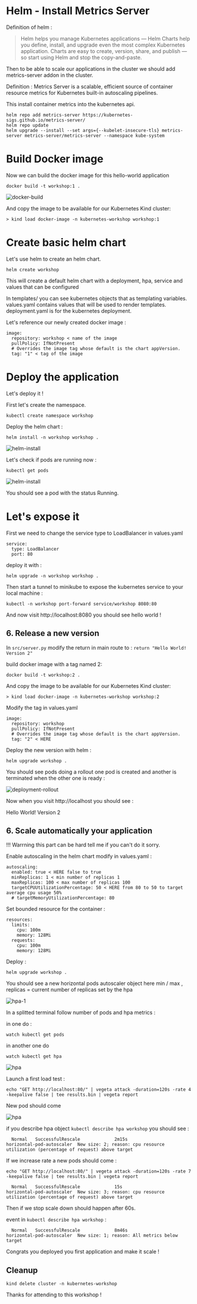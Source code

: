 # Helm - Install Metrics Server

Definition of helm : 
>Helm helps you manage Kubernetes applications — Helm Charts help you define, install, and upgrade even the most complex Kubernetes application.
>Charts are easy to create, version, share, and publish — so start using Helm and stop the copy-and-paste.

Then to be able to scale our applications in the cluster we should add metrics-server addon in the cluster. 

Definition : Metrics Server is a scalable, efficient source of container resource metrics for Kubernetes built-in autoscaling pipelines.

This install container metrics into the kubernetes api.

```
helm repo add metrics-server https://kubernetes-sigs.github.io/metrics-server/
helm repo update
helm upgrade --install --set args={--kubelet-insecure-tls} metrics-server metrics-server/metrics-server --namespace kube-system
```

# Build Docker image

Now we can build the docker image for this hello-world application

```
docker build -t workshop:1 .
```

![docker-build](../images/docker-build.png)

And copy the image to be available for our Kubernetes Kind cluster:

```
> kind load docker-image -n kubernetes-workshop workshop:1
```

# Create basic helm chart

Let's use helm to create an helm chart.

```
helm create workshop
```

This will create a default helm chart with a deployment, hpa, service and values that can be configured

In templates/ you can see kubernetes objects that as templating variables. values.yaml contains values that will be used to render templates. deployment.yaml is for the kubernetes deployment.

Let's reference our newly created docker image :

```
image:
  repository: workshop < name of the image
  pullPolicy: IfNotPresent
  # Overrides the image tag whose default is the chart appVersion.
  tag: "1" < tag of the image
```

# Deploy the application

Let's deploy it !

First let's create the namespace.

```
kubectl create namespace workshop
```

Deploy the helm chart :

```
helm install -n workshop workshop .
```

![helm-install](../images/helm-install.png)

Let's check if pods are running now :

```
kubectl get pods
```

![helm-install](../images/k-get-pods-2.png)

You should see a pod with the status Running.

# Let's expose it

First we need to change the service type to LoadBalancer in values.yaml

```
service:
  type: LoadBalancer
  port: 80
```

deploy it with :

```
helm upgrade -n workshop workshop .
```

Then start a tunnel to minikube to expose the kubernetes service to your local machine : 

```
kubectl -n workshop port-forward service/workshop 8080:80
```

And now visit http://localhost:8080 you should see hello world !

## 6. Release a new version

In `src/server.py` modify the return in main route to : `return "Hello World! Version 2"`

build docker image with a tag named 2:

```
docker build -t workshop:2 .
```

And copy the image to be available for our Kubernetes Kind cluster:

```
> kind load docker-image -n kubernetes-workshop workshop:2
```

Modify the tag in values.yaml 

```
image:
  repository: workshop
  pullPolicy: IfNotPresent
  # Overrides the image tag whose default is the chart appVersion.
  tag: "2" < HERE
```

Deploy the new version with helm :

```
helm upgrade workshop .
```

You should see pods doing a rollout one pod is created and another is terminated when the other one is ready :


![deployment-rollout](../images/deployment-rollout.png)

Now when you visit http://localhost you should see :

Hello World! Version 2

## 6. Scale automatically your application

!!! Warrning this part can be hard tell me if you can't do it sorry.

Enable autoscaling in the helm chart modify in values.yaml : 

```
autoscaling:
  enabled: true < HERE false to true
  minReplicas: 1 < min number of replicas 1
  maxReplicas: 100 < max number of replicas 100
  targetCPUUtilizationPercentage: 50 < HERE from 80 to 50 to target average cpu usage 50%
  # targetMemoryUtilizationPercentage: 80
```

Set bounded resource for the container : 

```
resources:
  limits:
    cpu: 100m
    memory: 128Mi
  requests:
    cpu: 100m
    memory: 128Mi
```

Deploy : 
```
helm upgrade workshop .
```

You should see a new horizontal pods autoscaler object here 
min / max , replicas = current number of replicas set by the hpa

![hpa-1](../images/hpa-1.png)

In a splitted terminal follow number of pods and hpa metrics : 

in one do : 
```
watch kubectl get pods
```

in another one do 

```
watch kubectl get hpa
```

![hpa](../images/watch-1.png)

Launch a first load test  : 

```
echo "GET http://localhost:80/" | vegeta attack -duration=120s -rate 4 -keepalive false | tee results.bin | vegeta report
```

New pod should come

![hpa](../images/k-get-pods-3.png)

if you describe hpa object `kubectl describe hpa workshop` you should see : 

```
  Normal   SuccessfulRescale             2m15s              horizontal-pod-autoscaler  New size: 2; reason: cpu resource utilization (percentage of request) above target
```


If we increase rate a new pods should come : 

```
echo "GET http://localhost:80/" | vegeta attack -duration=120s -rate 7 -keepalive false | tee results.bin | vegeta report
```

```
  Normal   SuccessfulRescale             15s                horizontal-pod-autoscaler  New size: 3; reason: cpu resource utilization (percentage of request) above target
```

Then if we stop scale down should happen after 60s.

event in `kubectl describe hpa workshop` :
```
  Normal   SuccessfulRescale             8m46s              horizontal-pod-autoscaler  New size: 1; reason: All metrics below target
```

Congrats you deployed you first application and make it scale !

## Cleanup

```
kind delete cluster -n kubernetes-workshop
```

Thanks for attending to this workshop !
